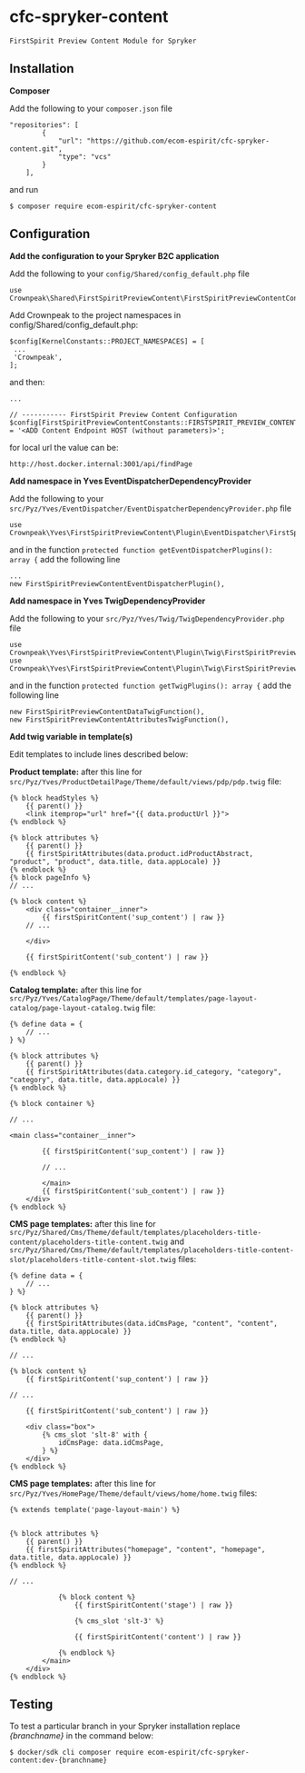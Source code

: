 # cfc-spryker-content
`FirstSpirit Preview Content Module for Spryker`

## Installation
**Composer**

Add the following to your `composer.json` file
```
"repositories": [
        {
            "url": "https://github.com/ecom-espirit/cfc-spryker-content.git",
            "type": "vcs"
        }
    ],
```
and run
```
$ composer require ecom-espirit/cfc-spryker-content
```
## Configuration
**Add the configuration to your Spryker B2C application**

Add the following to your `config/Shared/config_default.php` file
```
use Crownpeak\Shared\FirstSpiritPreviewContent\FirstSpiritPreviewContentConstants;
```
Add Crownpeak to the project namespaces in config/Shared/config_default.php:
```
$config[KernelConstants::PROJECT_NAMESPACES] = [
 ...
 'Crownpeak',
];
```
and then:
```
...

// ----------- FirstSpirit Preview Content Configuration
$config[FirstSpiritPreviewContentConstants::FIRSTSPIRIT_PREVIEW_CONTENT_SCRIPT_URL] = '<ADD Content Endpoint HOST (without parameters)>';
```
for local url the value can be:
```
http://host.docker.internal:3001/api/findPage
```


**Add namespace in Yves EventDispatcherDependencyProvider**

Add the following to your `src/Pyz/Yves/EventDispatcher/EventDispatcherDependencyProvider.php` file
```
use Crownpeak\Yves\FirstSpiritPreviewContent\Plugin\EventDispatcher\FirstSpiritPreviewContentEventDispatcherPlugin;
```
and in the function `protected function getEventDispatcherPlugins(): array {` add the following line
```
...
new FirstSpiritPreviewContentEventDispatcherPlugin(),
```

**Add namespace in Yves TwigDependencyProvider**

Add the following to your `src/Pyz/Yves/Twig/TwigDependencyProvider.php` file
```
use Crownpeak\Yves\FirstSpiritPreviewContent\Plugin\Twig\FirstSpiritPreviewContentDataTwigFunction;
use Crownpeak\Yves\FirstSpiritPreviewContent\Plugin\Twig\FirstSpiritPreviewContentAttributesTwigFunction;
```
and in the function `protected function getTwigPlugins(): array {` add the following line
```
new FirstSpiritPreviewContentDataTwigFunction(),
new FirstSpiritPreviewContentAttributesTwigFunction(),
```

**Add twig variable in template(s)**

Edit templates to include lines described below:


**Product template:** after this line for `src/Pyz/Yves/ProductDetailPage/Theme/default/views/pdp/pdp.twig` file:
```
{% block headStyles %}
    {{ parent() }}
    <link itemprop="url" href="{{ data.productUrl }}">
{% endblock %}

{% block attributes %}
    {{ parent() }}
    {{ firstSpiritAttributes(data.product.idProductAbstract, "product", "product", data.title, data.appLocale) }}
{% endblock %}
{% block pageInfo %}
// ...

{% block content %}
    <div class="container__inner">
        {{ firstSpiritContent('sup_content') | raw }}
    // ...

    </div>

    {{ firstSpiritContent('sub_content') | raw }}

{% endblock %}
```

**Catalog template:** after this line for `src/Pyz/Yves/CatalogPage/Theme/default/templates/page-layout-catalog/page-layout-catalog.twig` file:
```
{% define data = {
    // ...
} %}

{% block attributes %}
    {{ parent() }}
    {{ firstSpiritAttributes(data.category.id_category, "category", "category", data.title, data.appLocale) }}
{% endblock %}

{% block container %}

// ...

<main class="container__inner">

        {{ firstSpiritContent('sup_content') | raw }}

        // ...

        </main>
        {{ firstSpiritContent('sub_content') | raw }}
    </div>
{% endblock %}
```

**CMS page templates:** after this line for `src/Pyz/Shared/Cms/Theme/default/templates/placeholders-title-content/placeholders-title-content.twig` and
`src/Pyz/Shared/Cms/Theme/default/templates/placeholders-title-content-slot/placeholders-title-content-slot.twig` files:
```
{% define data = {
    // ...
} %}

{% block attributes %}
    {{ parent() }}
    {{ firstSpiritAttributes(data.idCmsPage, "content", "content", data.title, data.appLocale) }}
{% endblock %}

// ...

{% block content %}
    {{ firstSpiritContent('sup_content') | raw }}

// ...

    {{ firstSpiritContent('sub_content') | raw }}

    <div class="box">
        {% cms_slot 'slt-8' with {
            idCmsPage: data.idCmsPage,
        } %}
    </div>
{% endblock %}
```


**CMS page templates:** after this line for `src/Pyz/Yves/HomePage/Theme/default/views/home/home.twig` files:
```
{% extends template('page-layout-main') %}


{% block attributes %}
    {{ parent() }}
    {{ firstSpiritAttributes("homepage", "content", "homepage", data.title, data.appLocale) }}
{% endblock %}

// ...

            {% block content %}
                {{ firstSpiritContent('stage') | raw }}

                {% cms_slot 'slt-3' %}

                {{ firstSpiritContent('content') | raw }}

            {% endblock %}
        </main>
    </div>
{% endblock %}

```


## Testing
To test a particular branch in your Spryker installation replace _{branchname}_ in the command below:
```
$ docker/sdk cli composer require ecom-espirit/cfc-spryker-content:dev-{branchname}
```